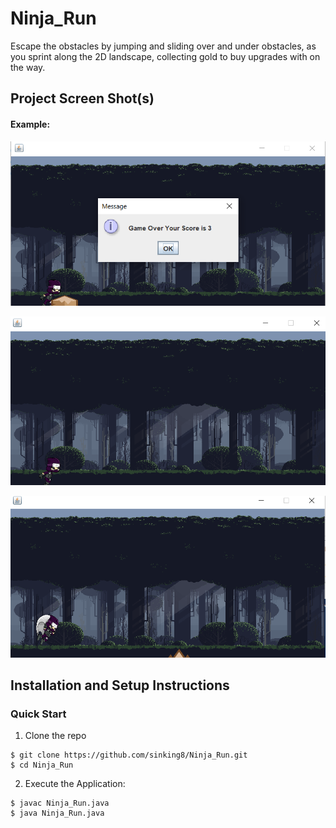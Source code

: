 # Ninja_Run
Escape the obstacles by jumping and sliding over and under obstacles, as you sprint along the 2D landscape, collecting gold to buy upgrades with on the way.


## Project Screen Shot(s)

#### Example:   

![HomePage](https://github.com/sinking8/Ninja_Run/blob/main/images/1.PNG)
 </br> 
 
 ![HomePage](https://github.com/sinking8/Ninja_Run/blob/main/images/2.PNG)
 </br> 
 
 ![HomePage](https://github.com/sinking8/Ninja_Run/blob/main/images/3.PNG)
 </br> 

## Installation and Setup Instructions

### Quick Start

1. Clone the repo
  ```
  $ git clone https://github.com/sinking8/Ninja_Run.git
  $ cd Ninja_Run
  ```


2. Execute the Application:
  ```
  $ javac Ninja_Run.java
  $ java Ninja_Run.java
  ```
